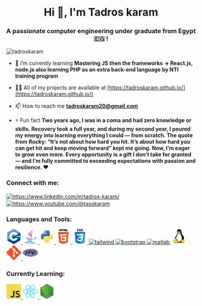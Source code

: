 <h1 align="center">Hi 👋, I'm Tadros karam</h1>
<h3 align="center">A passionate computer engineering under graduate from Egypt 🇪🇬 !</h3>

<p align="left"> <img src="https://komarev.com/ghpvc/?username=tadroskaram&label=Profile%20views&color=900eb4&style=flat" alt="tadroskaram" /> </p>

- 🌱 I’m currently learning **Mastering JS then the frameworks -> React.js, node.js also learning PHP as an extra back-end language by NTI training program**

- 👨‍💻 All of my projects are available at [https://tadroskaram.github.io/](https://tadroskaram.github.io/)

- 📫 How to reach me **tadroskaram20@gmail.com**

- ⚡ Fun fact **Two years ago, I was in a coma and had zero knowledge or skills. Recovery took a full year, and during my second year, I poured my energy into learning everything I could — from scratch. The quote from Rocky: “It’s not about how hard you hit. It’s about how hard you can get hit and keep moving forward” kept me going. Now, I’m eager to grow even more. Every opportunity is a gift I don’t take for granted — and I’m fully committed to exceeding expectations with passion and resilience. ❤️**

<h3 align="left">Connect with me:</h3>
<p align="left">
<a href="https://linkedin.com/in/https://www.linkedin.com/in/tadros-karam/" target="blank"><img align="center" src="https://raw.githubusercontent.com/rahuldkjain/github-profile-readme-generator/master/src/images/icons/Social/linked-in-alt.svg" alt="https://www.linkedin.com/in/tadros-karam/" height="30" width="40" /></a>
<a href="https://www.youtube.com/c/https://www.youtube.com/@tasokaram" target="blank"><img align="center" src="https://raw.githubusercontent.com/rahuldkjain/github-profile-readme-generator/master/src/images/icons/Social/youtube.svg" alt="https://www.youtube.com/@tasokaram" height="30" width="40" /></a>
</p>

<h3 align="left">Languages and Tools:</h3>
<p align="left"> 
  <a href="https://www.w3schools.com/cpp/" target="_blank" rel="noreferrer"> 
    <img src="https://raw.githubusercontent.com/devicons/devicon/master/icons/cplusplus/cplusplus-original.svg" alt="cplusplus" width="40" height="40"/> 
  </a> 
    <a href="https://www.java.com" target="_blank" rel="noreferrer"> 
    <img src="https://raw.githubusercontent.com/devicons/devicon/master/icons/java/java-original.svg" alt="java" width="40" height="40"/> 
  </a> 
    <a href="https://www.python.org" target="_blank" rel="noreferrer"> 
    <img src="https://raw.githubusercontent.com/devicons/devicon/master/icons/python/python-original.svg" alt="python" width="40" height="40"/> 
  </a> 
    <a href="https://www.w3.org/html/" target="_blank" rel="noreferrer"> 
    <img src="https://raw.githubusercontent.com/devicons/devicon/master/icons/html5/html5-original-wordmark.svg" alt="html5" width="40" height="40"/> 
  </a> 
  <a href="https://www.w3schools.com/css/" target="_blank" rel="noreferrer"> 
    <img src="https://raw.githubusercontent.com/devicons/devicon/master/icons/css3/css3-original-wordmark.svg" alt="css3" width="40" height="40"/> 
  </a> 
    <a href="https://tailwindcss.com/" target="_blank" rel="noreferrer"> 
    <img src="https://www.vectorlogo.zone/logos/tailwindcss/tailwindcss-icon.svg" alt="tailwind" width="40" height="40"/> 
  </a> 
      <a href="https://tailwindcss.com/" target="_blank" rel="noreferrer"> 
    <img src="https://encrypted-tbn0.gstatic.com/images?q=tbn:ANd9GcQqf-Kqyd8dSvhhufDguf9CsTZStGVsoSQ5dg&s" alt="bootstrap" width="40" height="40"/> 
  </a> 
  <a href="https://www.mathworks.com/" target="_blank" rel="noreferrer"> 
    <img src="https://upload.wikimedia.org/wikipedia/commons/2/21/Matlab_Logo.png" alt="matlab" width="40" height="40"/> 
  </a> 
  <a href="https://www.linux.org/" target="_blank" rel="noreferrer"> 
    <img src="https://raw.githubusercontent.com/devicons/devicon/master/icons/linux/linux-original.svg" alt="linux" width="40" height="40"/> 
  </a> 
  <a href="https://git-scm.com/" target="_blank" rel="noreferrer">
    <img src="https://raw.githubusercontent.com/devicons/devicon/master/icons/git/git-original.svg" alt="git" width="40" height="40"/>
  </a> 
    <a href="https://www.php.net/" target="_blank" rel="noreferrer"> 
    <img src="https://raw.githubusercontent.com/devicons/devicon/master/icons/php/php-original.svg" alt="php" width="40" height="40"/> 
  </a>
</p>
<h3 align="left">Currently Learning:</h3>
<p align="left">
      <a href="https://developer.mozilla.org/en-US/docs/Web/JavaScript" target="_blank" rel="noreferrer"> 
    <img src="https://raw.githubusercontent.com/devicons/devicon/master/icons/javascript/javascript-original.svg" alt="javascript" width="40" height="40"/> 
  </a> 
  <a href="https://reactjs.org/" target="_blank" rel="noreferrer"> 
    <img src="https://raw.githubusercontent.com/devicons/devicon/master/icons/react/react-original.svg" alt="react" width="40" height="40"/> 
  </a> 
  <a href="https://nodejs.org/" target="_blank" rel="noreferrer"> 
    <img src="https://raw.githubusercontent.com/devicons/devicon/master/icons/nodejs/nodejs-original.svg" alt="nodejs" width="40" height="40"/> 
  </a> 

</p>
